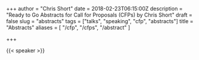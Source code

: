 +++
author = "Chris Short"
date = 2018-02-23T06:15:00Z
description = "Ready to Go Abstracts for Call for Proposals (CFPs) by Chris Short"
draft = false
slug = "abstracts"
tags = ["talks", "speaking", "cfp", "abstracts"]
title = "Abstracts"
aliases = [
    "/cfp",
    "/cfps",
    "/abstract"
]

+++

{{< speaker >}}
